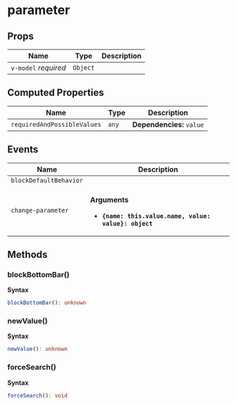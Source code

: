 # parameter

## Props

| Name                 | Type     | Description |
| -------------------- | -------- | ----------- |
| `v-model` *required* | `Object` | &nbsp;      |

## Computed Properties

| Name                        | Type  | Description               |
| --------------------------- | ----- | ------------------------- |
| `requiredAndPossibleValues` | `any` | **Dependencies:** `value` |

## Events

| Name                   | Description                                                                                  |
| ---------------------- | -------------------------------------------------------------------------------------------- |
| `blockDefaultBehavior` |                                                                                              |
| `change-parameter`     | <br/>**Arguments**<br/><ul><li>**`{name: this.value.name, value: value}: object`**</li></ul> |

## Methods

### blockBottomBar()

**Syntax**

```typescript
blockBottomBar(): unknown
```

### newValue()

**Syntax**

```typescript
newValue(): unknown
```

### forceSearch()

**Syntax**

```typescript
forceSearch(): void
```

